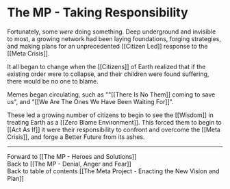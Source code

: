 # The MP - Taking Responsibility

Fortunately, some *were* doing something. Deep underground and invisible to most, a growing network had been laying foundations, forging strategies, and making plans for an unprecedented [[Citizen Led]] response to the [[Meta Crisis]]. 

It all began to change when the [[Citizens]] of Earth realized that if the existing order were to collapse, and their children were found suffering, there would be no one to blame. 

Memes began circulating, such as ""[[There Is No Them]] coming to save us", and "[[We Are The Ones We Have Been Waiting For]]". 

These led a growing number of citizens to begin to see the [[Wisdom]] in treating Earth as a [[Zero Blame Environment]]. This forced them to begin to [[Act As If]] it were their responsibility to confront and overcome the [[Meta Crisis]], and forge a Better Future from its ashes. 

___

Forward to [[The MP - Heroes and Solutions]]    
Back to [[The MP - Denial, Anger and Fear]]       
Back to table of contents [[The Meta Project - Enacting the New Vision and Plan]]  



